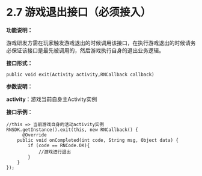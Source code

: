 # 2.7 游戏退出接口（必须接入）

**功能说明：**

游戏研发方需在玩家触发游戏退出的时候调用该接口，在执行游戏退出的时候请务必保证该接口是最先被调用的，然后游戏执行自身的退出业务逻辑。

**接口形式：**

```text
public void exit(Activity activity,RNCallback callback)
```

**参数说明：**

**activity**：游戏当前自身主Activity实例

**接口示例：**

```text
//this => 当前游戏自身的活动activity实例
RNSDK.getInstance().exit(this, new RNCallback() {
      @Override
    public void onCompleted(int code, String msg, Object data) {
        if (code == RNCode.OK){
            //游戏进行退出
        }
    }
});
```

